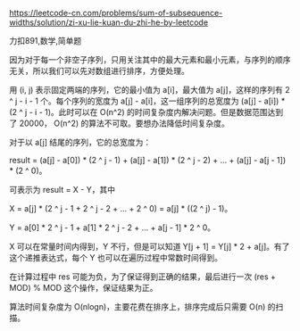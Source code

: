 https://leetcode-cn.com/problems/sum-of-subsequence-widths/solution/zi-xu-lie-kuan-du-zhi-he-by-leetcode

力扣891,数学,简单题



因为对于每一个非空子序列，只用关注其中的最大元素和最小元素，与序列的顺序无关，所以我们可以先对数组进行排序，方便处理。

用 (i, j) 表示固定两端的序列，它的最小值为 a[i]，最大值为 a[j]，这样的序列有 2 ^ j - i - 1 个。每个序列的宽度为 a[j] - a[i]，这一组序列的总宽度为 (a[j] - a[i]) * (2 ^ j - i - 1)。此时可以在 O(n^2) 的时间复杂度内解决问题。但是数据范围达到了 20000， O(n^2) 的算法不可取。要想办法降低时间复杂度。

对于以 a[j] 结尾的序列，它的总宽度为：

result = (a[j] - a[0]) * (2 ^ j - 1) + (a[j] - a[1]) * (2 ^ j - 2) + ... + (a[j] - a[j - 1]) * (2 ^ 0)。

可表示为 result = X - Y，其中

X = a[j] * (2 ^ j - 1 + 2 ^ j - 2 + ... + 2 ^ 0) = a[j] * ((2 ^ j) - 1)。

Y = a[0] * 2 ^ j - 1 + a[1] * 2 ^ j - 2 + ... + a[j - 1] * 2 ^ 0。

X 可以在常量时间内得到，Y 不行，但是可以知道 Y[j + 1] = Y[j] * 2 + a[j]。有了这个递推表达式，每个 Y 也可以在遍历过程中常数时间得到。

在计算过程中 res 可能为负，为了保证得到正确的结果，最后进行一次 (res + MOD) % MOD 这个操作，保证结果为正。

算法时间复杂度为 O(nlogn)，主要花费在排序上，排序完成后只需要 O(n) 的扫描。
